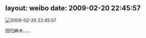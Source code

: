 layout: weibo
date: 2009-02-20 22:45:57
---
<meta name="referrer" content="no-referrer" />

<img src="/images/favicon.ico" style="float: left;"/>2009-02-20 22:45:57

回归麻木……

